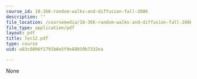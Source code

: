 ```yaml
---
course_id: 18-366-random-walks-and-diffusion-fall-2006
description: ''
file_location: /coursemedia/18-366-random-walks-and-diffusion-fall-2006/a83c0896f1791b8e5f9e88039b7332ea_lec12.pdf
file_type: application/pdf
layout: pdf
title: lec12.pdf
type: course
uid: a83c0896f1791b8e5f9e88039b7332ea

---
```

None